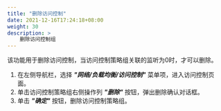 ```yaml
---
title: "删除访问控制"
date: 2021-12-16T17:24:18+08:00
weight: 30
description: >
    删除访问控制组
---
```


该功能用于删除访问控制，当访问控制策略组关联的监听为0时，才可以删除。

1. 在左侧导航栏，选择 **_"网络/负载均衡/访问控制"_** 菜单项，进入访问控制页面。
2. 单击访问控制策略组右侧操作列 **_"删除"_** 按钮，弹出删除确认对话框。
2. 单击 **_"确定"_** 按钮，删除访问控制策略组。